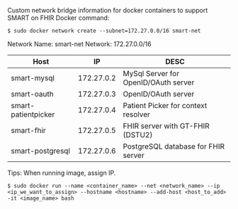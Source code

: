 Custom network bridge information for docker containers to support SMART on FHIR
Docker command:

`$ sudo docker network create --subnet=172.27.0.0/16 smart-net`

Network Name: 	smart-net
Network: 	172.27.0.0/16

Host                 | IP         | DESC
-------------------- | ---------- | ------------------------------------
smart-mysql          | 172.27.0.2 | MySql Server for OpenID/OAuth server
smart-oauth          | 172.27.0.3 | OpenID/OAuth server
smart-patientpicker  | 172.27.0.4 | Patient Picker for context resolver
smart-fhir           | 172.27.0.5 | FHIR server with GT-FHIR (DSTU2) 
smart-postgresql     | 172.27.0.6 | PostgreSQL database for FHIR server


Tips:
  When running image, assign IP.

`$ sudo docker run --name <container_name> --net <network_name> --ip <ip_we_want_to_assign> --hostname <hostname> --add-host <host_to_add> -it <image_name> bash`
